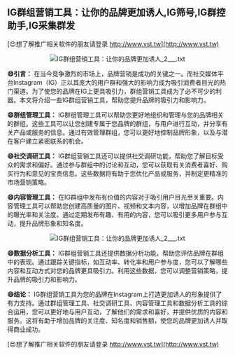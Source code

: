 ## **IG群组营销工具：让你的品牌更加诱人,IG筛号,IG群控助手,IG采集群发**

[😍想了解推广相关软件的朋友请登录 http://www.vst.tw](http://www.vst.tw)

 <center><img src="https://vst.tw/MP4/tuiguang/png/2.png" alt="IG群组营销工具：让你的品牌更加诱人_2___.txt"></center>

**😄引言：**
在当今竞争激烈的市场上，品牌营销是成功的关键之一。而社交媒体平台Instagram（IG）正以其庞大的用户群和强大的影响力成为吸引消费者目光的热门渠道。为了使您的品牌在IG上更具吸引力，群组营销工具成为了必不可少的利器。本文将介绍一些IG群组营销工具，帮助您提升品牌的吸引力和影响力。

**😄群组管理工具：**
IG群组管理工具可以帮助您更好地组织和管理与您的品牌相关的群组。这些工具可以让您创建专属于您品牌的群组，与用户进行互动，并分享有关产品或服务的信息。通过有效管理群组，您可以更好地控制品牌形象，以及与潜在客户建立紧密联系的机会。

**😄社交调研工具：**
IG群组营销工具还可以提供社交调研功能，帮助您了解目标受众的需求和偏好。通过参与群组中的讨论和互动，您可以获取有关消费者喜好、购买行为和意见的宝贵信息。这些数据将有助于您优化产品或服务，并制定更精准的市场营销策略。

**😄内容管理工具：**
在IG群组中发布有价值的内容对于吸引用户目光至关重要。内容管理工具可以帮助您创建高质量的图片、视频和文本内容，以增加品牌在群组中的曝光率和关注度。通过定期发布有趣、有用的内容，您可以吸引更多用户参与互动，提升品牌形象和知名度。

 <center><img src="https://vst.tw/MP4/tuiguang/png/8.png" alt="IG群组营销工具：让你的品牌更加诱人_2___.txt"></center>

**😄数据分析工具：**
IG群组营销工具还提供数据分析功能，帮助您评估品牌在群组中的表现。通过跟踪关键指标，如互动率、转化率和用户参与度，您可以了解哪些内容和互动方式对您的品牌更具吸引力。利用这些数据，您可以调整营销策略，提升品牌的吸引力和影响力。

**😄结论：**
IG群组营销工具为您的品牌在Instagram上打造更加诱人的形象提供了有力支持。通过群组管理工具、社交调研工具、内容管理工具和数据分析工具的综合运用，您可以更好地与用户互动，了解他们的需求和喜好，并提供优质的内容和服务。这将有助于增加品牌的关注度、知名度和销售额，使您的品牌更加诱人并取得商业成功。

[😍想了解推广相关软件的朋友请登录 http://www.vst.tw](http://www.vst.tw)



